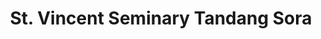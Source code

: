 ---
addr: ' Tandang Sora'
city: Quezon City
country: Philippines
description: Tandang Sora Quezon City Quezon City
id: 4bb7343a46d4a593d52cc7c0
lat: 14.677219671862762
lng: 121.03925228118896
title: St. Vincent Seminary Tandang Sora
venue: St. Vincent Seminary
---